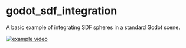 # godot_sdf_integration

A basic example of integrating SDF spheres in a standard Godot scene.


[![example video](https://img.youtube.com/vi/IDpiTrZuMUg/0.jpg)](https://youtu.be/IDpiTrZuMUg?si=BUzymfp6HNFPc9ef)

